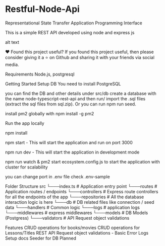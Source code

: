# Restful-Node-Api
Representational State Transfer Application Programming Interface

This is a simple REST API developed using node and express js

alt text

❤️ Found this project useful?
If you found this project useful, then please consider giving it a ⭐️ on Github and sharing it with your friends via social media.

Requirements
Node.js, postgresql

Getting Started
Setup DB
You need to install PostgreSQL

you can find the DB and other details under src/db create a database with the name node-typescript-rest-api and then run/ import the .sql files (extract the sql files from sql.zip). Or you can run npm run seed.

install pm2 globally with npm install -g pm2

Run the app locally

npm install

npm start - This will start the application and run on port 3000

npm run dev - This will start the application in development mode

npm run watch & pm2 start ecosystem.config.js to start the application with cluster for scalability

you can change port in .env file check .env-sample

Folder Structure
src
└───index.ts          # Application entry point
└───routes            # Application routes / endpoints
└───controllers       # Express route controllers for all the endpoints of the app
└───repositories      # All the database interaction logic is here
└───db                # DB related files like connection / seed data
└───handlers          # Common logic
└───logs              # application logs
└───middlewares       # express middlewares
└───models            # DB Models (Postgress)
└───validators        # API Request object validations

Features
CRUD operations for books/movies
CRUD operations for Lessons/Titles
REST API Request object validations - Basic
Error Logs
Setup docs
Seeder for DB
Planned
